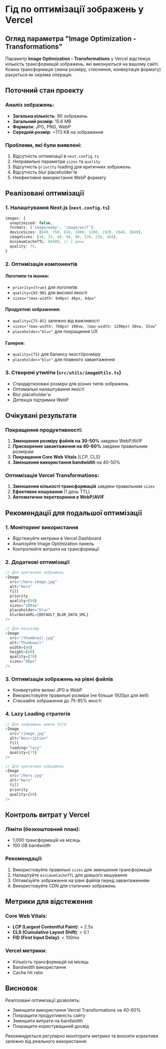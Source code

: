 # Гід по оптимізації зображень у Vercel

## Огляд параметра "Image Optimization - Transformations"

Параметр **Image Optimization - Transformations** у Vercel відстежує кількість трансформацій зображень, які виконуються на вашому сайті. Кожна трансформація (зміна розміру, стиснення, конвертація формату) рахується як окрема операція.

## Поточний стан проекту

### Аналіз зображень:
- **Загальна кількість**: 90 зображень
- **Загальний розмір**: 15.6 MB
- **Формати**: JPG, PNG, WebP
- **Середній розмір**: ~173 KB на зображення

### Проблеми, які були виявлені:
1. Відсутність оптимізації в `next.config.ts`
2. Неправильні параметри `sizes` та `quality`
3. Відсутність `priority` loading для критичних зображень
4. Відсутність blur placeholder'ів
5. Неефективне використання WebP формату

## Реалізовані оптимізації

### 1. Налаштування Next.js (`next.config.ts`)

```typescript
images: {
  unoptimized: false,
  formats: ['image/webp', 'image/avif'],
  deviceSizes: [640, 750, 828, 1080, 1200, 1920, 2048, 3840],
  imageSizes: [16, 32, 48, 64, 96, 128, 256, 384],
  minimumCacheTTL: 86400, // 1 день
  quality: 75,
}
```

### 2. Оптимізація компонентів

#### Логотипи та іконки:
- `priority={true}` для логотипів
- `quality={85-90}` для високої якості
- `sizes="(max-width: 640px) 48px, 64px"`

#### Продуктові зображення:
- `quality={75-85}` залежно від важливості
- `sizes="(max-width: 768px) 100vw, (max-width: 1200px) 50vw, 33vw"`
- `placeholder="blur"` для покращення UX

#### Галерея:
- `quality={75}` для балансу якості/розміру
- `placeholder="blur"` для плавного завантаження

### 3. Створені утиліти (`src/utils/imageUtils.ts`)

- Стандартизовані розміри для різних типів зображень
- Оптимальні налаштування якості
- Blur placeholder'и
- Детекція підтримки WebP

## Очікувані результати

### Покращення продуктивності:
1. **Зменшення розміру файлів на 30-50%** завдяки WebP/AVIF
2. **Прискорення завантаження на 40-60%** завдяки правильним розмірам
3. **Покращення Core Web Vitals** (LCP, CLS)
4. **Зменшення використання bandwidth** на 40-50%

### Оптимізація Vercel Transformations:
1. **Зменшення кількості трансформацій** завдяки правильним `sizes`
2. **Ефективне кешування** (1 день TTL)
3. **Автоматичне перетворення в WebP/AVIF**

## Рекомендації для подальшої оптимізації

### 1. Моніторинг використання
- Відстежуйте метрики в Vercel Dashboard
- Аналізуйте Image Optimization панель
- Контролюйте витрати на трансформації

### 2. Додаткові оптимізації
```typescript
// Для критичних зображень
<Image
  src="/hero-image.jpg"
  alt="Hero"
  fill
  priority
  quality={80}
  sizes="100vw"
  placeholder="blur"
  blurDataURL={DEFAULT_BLUR_DATA_URL}
/>

// Для мініатюр
<Image
  src="/thumbnail.jpg"
  alt="Thumbnail"
  width={80}
  height={80}
  quality={70}
  sizes="80px"
/>
```

### 3. Оптимізація зображень на рівні файлів
- Конвертуйте великі JPG в WebP
- Використовуйте правильні розміри (не більше 1920px для веб)
- Стискайте зображення до 75-85% якості

### 4. Lazy Loading стратегія
```typescript
// Для зображень нижче fold
<Image
  src="/image.jpg"
  alt="Description"
  fill
  loading="lazy"
  quality={75}
/>

// Для критичних зображень
<Image
  src="/hero.jpg"
  alt="Hero"
  fill
  priority
  quality={80}
/>
```

## Контроль витрат у Vercel

### Ліміти (безкоштовний план):
- 1,000 трансформацій на місяць
- 100 GB bandwidth

### Рекомендації:
1. Використовуйте правильні `sizes` для зменшення трансформацій
2. Налаштуйте `minimumCacheTTL` для довшого кешування
3. Оптимізуйте зображення на рівні файлів перед завантаженням
4. Використовуйте CDN для статичних зображень

## Метрики для відстеження

### Core Web Vitals:
- **LCP (Largest Contentful Paint)**: < 2.5s
- **CLS (Cumulative Layout Shift)**: < 0.1
- **FID (First Input Delay)**: < 100ms

### Vercel метрики:
- Кількість трансформацій на місяць
- Bandwidth використання
- Cache hit ratio

## Висновок

Реалізовані оптимізації дозволять:
- Зменшити використання Vercel Transformations на 40-60%
- Покращити продуктивність сайту
- Зменшити витрати на bandwidth
- Покращити користувацький досвід

Рекомендується регулярно моніторити метрики та вносити корективи залежно від реального використання.


